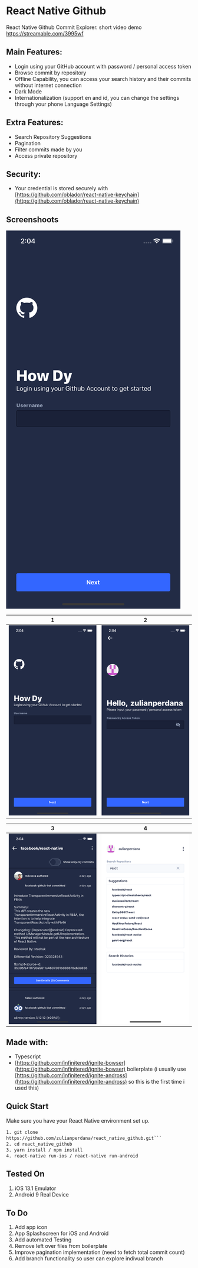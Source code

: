 #  React Native Github

React Native Github Commit Explorer.
short video demo https://streamable.com/3995wf

## Main Features:

- Login using your GitHub account with password / personal access token
- Browse commit by repository
- Offline Capability, you can access your search history and their commits without internet connection
- Dark Mode 
- Internationalization (support en and id, you can change the settings through your phone Language Settings)

## Extra Features:

- Search Repository Suggestions
- Pagination
- Filter commits made by you
- Access private repository

## Security:

- Your credential is stored securely with [https://github.com/oblador/react-native-keychain](https://github.com/oblador/react-native-keychain)

## Screenshoots

![](https://github.com/zulianperdana/react_native_github/blob/master/screenshoots/ss1.png?raw=true)

1             |  2
:-------------------------:|:-------------------------:
![](https://github.com/zulianperdana/react_native_github/blob/master/screenshoots/ss1.png?raw=true)  |  ![](https://github.com/zulianperdana/react_native_github/blob/master/screenshoots/ss2.png?raw=true)

3             |  4
:-------------------------:|:-------------------------:
![](https://github.com/zulianperdana/react_native_github/blob/master/screenshoots/ss3.png?raw=true)  |  ![](https://github.com/zulianperdana/react_native_github/blob/master/screenshoots/ss5.png?raw=true)


## Made with:
- Typescript
- [https://github.com/infinitered/ignite-bowser](https://github.com/infinitered/ignite-bowser) boilerplate (i usually use [https://github.com/infinitered/ignite-andross](https://github.com/infinitered/ignite-andross) so this is the first time i used this)

## Quick Start

Make sure you have your React Native environment set up.
```
1. git clone https://github.com/zulianperdana/react_native_github.git```
2. cd react_native_github
3. yarn install / npm install
4. react-native run-ios / react-native run-android
```

## Tested On

1. iOS 13.1 Emulator
2. Android 9 Real Device


## To Do

1. Add app icon
2. App Splashscreen for iOS and Android
3. Add automated Testing
4. Remove left over files from boilerplate
5. Improve pagination implementation (need to fetch total commit count)
6. Add branch functionality so user can explore indivual branch
